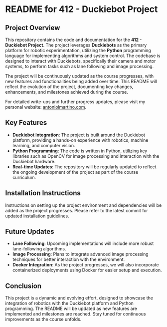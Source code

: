 # README for 412 - Duckiebot Project

## Project Overview

This repository contains the code and documentation for the **412 - Duckiebot Project**. The project leverages **Duckiebots** as the primary platform for robotic experimentation, utilizing the **Python** programming language for implementing algorithms and system control. The codebase is designed to interact with Duckiebots, specifically their camera and motor systems, to perform tasks such as lane following and image processing.

The project will be continuously updated as the course progresses, with new features and functionalities being added over time. This README will reflect the evolution of the project, documenting key changes, enhancements, and milestones achieved during the course.

For detailed write-ups and further progress updates, please visit my personal website: [antoniolmartino.com](http://antoniolmartino.com).

## Key Features

- **Duckiebot Integration**: The project is built around the Duckiebot platform, providing a hands-on experience with robotics, machine learning, and computer vision.
- **Python Programming**: The code is written in Python, utilizing key libraries such as OpenCV for image processing and interaction with the Duckiebot hardware.
- **Real-time Updates**: The repository will be regularly updated to reflect the ongoing development of the project as part of the course curriculum.

## Installation Instructions

Instructions on setting up the project environment and dependencies will be added as the project progresses. Please refer to the latest commit for updated installation guidelines.

## Future Updates

- **Lane Following**: Upcoming implementations will include more robust lane-following algorithms.
- **Image Processing**: Plans to integrate advanced image processing techniques for better interaction with the environment.
- **Docker Integration**: As the project progresses, we will also incorporate containerized deployments using Docker for easier setup and execution.

## Conclusion

This project is a dynamic and evolving effort, designed to showcase the integration of robotics with the Duckiebot platform and Python programming. The README will be updated as new features are implemented and milestones are reached. Stay tuned for continuous improvements as the course unfolds.
